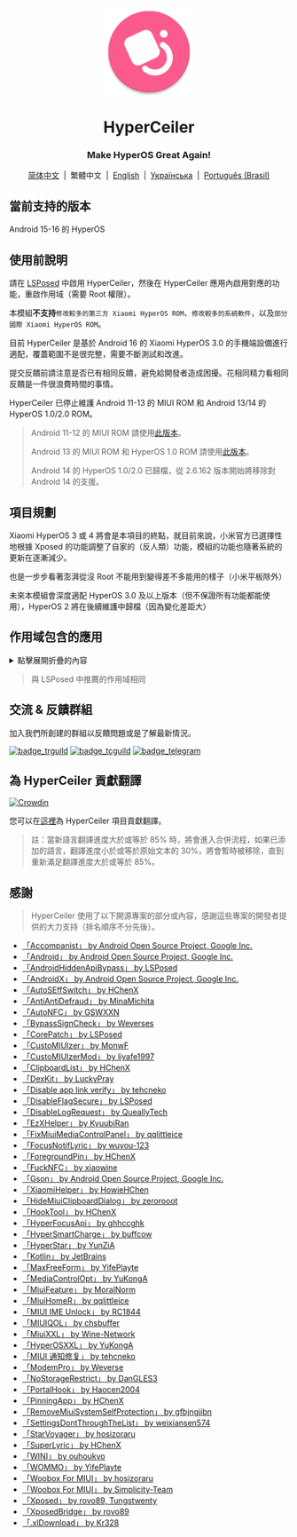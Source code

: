 <div align="center">

<img src="\imgs\icon.webp" width="160" height="160" style="display: block; margin: 0 auto;" alt="icon" />

# HyperCeiler

### Make HyperOS Great Again!

[简体中文](/README.md)&nbsp;&nbsp;|&nbsp;&nbsp;繁體中文&nbsp;&nbsp;|&nbsp;&nbsp;[English](/README_en-US.md)&nbsp;&nbsp;|&nbsp;&nbsp;[Українська](/README_uk_UA.md)&nbsp;&nbsp;|&nbsp;&nbsp;[Português (Brasil)](/README_pt-BR.md)

</div>

## 當前支持的版本

Android 15-16 的 HyperOS

## 使用前說明

請在 [LSPosed](https://github.com/LSPosed/LSPosed/releases) 中啟用 HyperCeiler，然後在 HyperCeiler 應用內啟用對應的功能，重啟作用域（需要 Root 權限）。

本模組<b>不支持</b>`修改較多的第三方 Xiaomi HyperOS ROM`、`修改較多的系統軟件`，以及`部分國際 Xiaomi HyperOS ROM`。

目前 HyperCeiler 是基於 Android 16 的 Xiaomi HyperOS 3.0 的手機端設備進行適配，覆蓋範圍不是很完整，需要不斷測試和改進。

提交反饋前請注意是否已有相同反饋，避免給開發者造成困擾。花相同精力看相同反饋是一件很浪費時間的事情。

HyperCeiler 已停止維護 Android 11-13 的 MIUI ROM 和 Android 13/14 的 HyperOS 1.0/2.0 ROM。

> Android 11-12 的 MIUI ROM 請使用[此版本](https://github.com/ReChronoRain/Cemiuiler/releases/tag/1.3.130)。
>
> Android 13 的 MIUI ROM 和 HyperOS 1.0 ROM 請使用[此版本](https://github.com/Xposed-Modules-Repo/com.sevtinge.hyperceiler/releases/download/3866-2.5.156_20250118/HyperCeiler_2.5.156_20250118_3866_release_miui.apk)。
>
> Android 14 的 HyperOS 1.0/2.0 已歸檔，從 2.6.162 版本開始將移除對 Android 14 的支援。

## 項目規劃

Xiaomi HyperOS 3 或 4 將會是本項目的終點，就目前來說，小米官方已選擇性地根據 Xposed 的功能調整了自家的（反人類）功能，模組的功能也隨著系統的更新在逐漸減少。

也是一步步看著澎湃從沒 Root 不能用到變得差不多能用的樣子（小米平板除外）

未來本模組會深度適配 HyperOS 3.0 及以上版本（但不保證所有功能都能使用），HyperOS 2 將在後續維護中歸檔（因為變化差距大）

## 作用域包含的應用

<details>
    <summary>點擊展開折疊的內容</summary>

| 應用名               | 包名                                 |
|:------------------|:-----------------------------------|
| 系統框架              | system                             |
| 系統 UI             | com.android.systemui               |
| 系統桌面              | com.miui.home                      |
| 系統更新              | com.android.updater                |
| Joyose            | com.xiaomi.joyose                  |
| 小米設定              | com.xiaomi.misettings              |
| 安全服務 (手機管家、平板管家)  | com.miui.securitycenter            |
| 桌布                | com.miui.miwallpaper               |
| 傳送門               | com.miui.contentextension          |
| 彈幕通知              | com.xiaomi.barrage                 |
| 電話                | com.android.incallui               |
| 電話服務              | com.android.phone                  |
| 電量和性能             | com.miui.powerkeeper               |
| 短信                | com.android.mms                    |
| 截屏                | com.miui.screenshot                |
| 日曆                | com.android.calendar               |
| 筆記                | com.miui.notes                     |
| 瀏覽器               | com.android.browser                |
| 鲁班（MTB）           | com.xiaomi.mtb                     |
| 螢幕錄製              | com.miui.screenrecorder            |
| 權限管理服務            | com.lbe.security.miui              |
| 設定                | com.android.settings               |
| 搜狗輸入法小米版          | com.sohu.inputmethod.sogou.xiaomi  |
| 天氣                | com.miui.weather2                  |
| 互聯互通服務            | com.milink.service                 |
| 外部儲存空間            | com.android.externalstorage        |
| 隨顥螢幕與鎖定螢幕編輯       | com.miui.aod                       |
| 檔案管理              | com.android.fileexplorer           |
| 系統服務組件            | com.miui.securityadd               |
| 下載管理              | com.android.providers.downloads.ui |
| 下載管理員             | com.android.providers.downloads    |
| 相簿                | com.miui.gallery                   |
| 小米創作              | com.miui.creation                  |
| 小米互傳              | com.miui.mishare.connectivity      |
| 小米相簿-編輯           | com.miui.mediaeditor               |
| 小米雲服務             | com.miui.cloudservice              |
| 小米智慧卡             | com.miui.tsmclient                 |
| 訊飛輸入法小米版          | com.iflytek.inputmethod.miui       |
| 應用程式檔案管理元件        | com.miui.packageinstaller          |
| 應用商店              | com.xiaomi.market                  |
| 智慧助理              | com.miui.personalassistant         |
| 主題商店（個性主題、桌布與個人化） | com.android.thememanager           |
| 系统安全元件            | com.miui.guardprovider             |
| 相機                | com.android.camera                 |
| 小愛翻譯              | com.xiaomi.aiasst.vision           |
| 掃一掃               | com.xiaomi.scanner                 |
| NFC 服務            | com.android.nfc                    |
| 音質音效              | com.miui.misound                   |
| 備份                | com.miui.backup                    |
| 小米換機              | com.miui.huanji                    |
| MiTrustService    | com.xiaomi.trustservice            |
| HTML 檢視器          | com.android.htmlviewer             |
| 通話管理              | com.android.server.telecom         |
| 萬能遙控              | com.duokan.phone.remotecontroller  |
| Analytics         | com.miui.analytics                 |
| 小米社區              | com.xiaomi.vipaccount              |
| 語音喚醒              | com.miui.voicetrigger              |
| 錄音機               | com.android.soundrecorder          |
| LPA               | com.miui.euicc                     |
| 小米SIM卡啟動服務        | com.xiaomi.simactivate.service     |

</details>

> 與 LSPosed 中推薦的作用域相同

## 交流 & 反饋群組

加入我們所創建的群組以反饋問題或是了解最新情況。

[![badge_trguild]][trguild_url]
[![badge_tcguild]][tcguild_url]
[![badge_telegram]][telegram_url]

## 為 HyperCeiler 貢獻翻譯

[![Crowdin](https://badges.crowdin.net/cemiuiler/localized.svg)](https://crowdin.com/project/cemiuiler)

您可以在[這裡](https://crwd.in/cemiuiler)為 HyperCeiler 項目貢獻翻譯。

> 註：當新語言翻譯進度大於或等於 85% 時，將會進入合併流程，如果已添加的語言，翻譯進度小於或等於原始文本的 30%，將會暫時被移除，直到重新滿足翻譯進度大於或等於 85%。

## 感謝

> HyperCeiler 使用了以下開源專案的部分或內容，感謝這些專案的開發者提供的大力支持（排名順序不分先後）。

- [「Accompanist」 by Android Open Source Project, Google Inc.](https://google.github.io/accompanist)
- [「Android」 by Android Open Source Project, Google Inc.](https://source.android.google.cn/license)
- [「AndroidHiddenApiBypass」 by LSPosed](https://github.com/LSPosed/AndroidHiddenApiBypass)
- [「AndroidX」 by Android Open Source Project, Google Inc.](https://github.com/androidx/androidx)
- [「AutoSEffSwitch」 by HChenX](https://github.com/HChenX/AutoSEffSwitch)
- [「AntiAntiDefraud」 by MinaMichita](https://github.com/MinaMichita/AntiAntiDefraud)
- [「AutoNFC」 by GSWXXN](https://github.com/GSWXXN/AutoNFC)
- [「BypassSignCheck」 by Weverses](https://github.com/Weverses/BypassSignCheck)
- [「CorePatch」 by LSPosed](https://github.com/LSPosed/CorePatch)
- [「CustoMIUIzer」 by MonwF](https://github.com/MonwF/customiuizer)
- [「CustoMIUIzerMod」 by liyafe1997](https://github.com/liyafe1997/CustoMIUIzerMod)
- [「ClipboardList」 by HChenX](https://github.com/HChenX/ClipboardList)
- [「DexKit」 by LuckyPray](https://github.com/LuckyPray/DexKit)
- [「Disable app link verify」 by tehcneko](https://github.com/Xposed-Modules-Repo/io.github.tehcneko.applinkverify)
- [「DisableFlagSecure」 by LSPosed](https://github.com/LSPosed/DisableFlagSecure)
- [「DisableLogRequest」 by QueallyTech](https://github.com/QueallyTech/DisableLogRequest)
- [「EzXHelper」 by KyuubiRan](https://github.com/KyuubiRan/EzXHelper)
- [「FixMiuiMediaControlPanel」 by qqlittleice](https://github.com/qqlittleice/FixMiuiMediaControlPanel)
- [「FocusNotifLyric」 by wuyou-123](https://github.com/wuyou-123/FocusNotifLyric)
- [「ForegroundPin」 by HChenX](https://github.com/HChenX/ForegroundPin)
- [「FuckNFC」 by xiaowine](https://github.com/xiaowine/FuckNFC)
- [「Gson」 by Android Open Source Project, Google Inc.](https://github.com/google/gson)
- [「XiaomiHelper」 by HowieHChen](https://github.com/HowieHChen/XiaomiHelper)
- [「HideMiuiClipboardDialog」 by zerorooot](https://github.com/zerorooot/HideMiuiClipboardDialog)
- [「HookTool」 by HChenX](https://github.com/HChenX/HookTool)
- [「HyperFocusApi」 by ghhccghk](https://github.com/ghhccghk/HyperFocusApi)
- [「HyperSmartCharge」 by buffcow](https://github.com/buffcow/HyperSmartCharge)
- [「HyperStar」 by YunZiA](https://github.com/YunZiA/HyperStar)
- [「Kotlin」 by JetBrains](https://github.com/JetBrains/kotlin)
- [「MaxFreeForm」 by YifePlayte](https://github.com/YifePlayte/MaxFreeForm)
- [「MediaControlOpt」 by YuKongA](https://github.com/YuKongA/MediaControlOpt)
- [「MiuiFeature」 by MoralNorm](https://github.com/moralnorm/miui_feature)
- [「MiuiHomeR」 by qqlittleice](https://github.com/qqlittleice/MiuiHome_R)
- [「MIUI IME Unlock」 by RC1844](https://github.com/RC1844/MIUI_IME_Unlock)
- [「MIUIQOL」 by chsbuffer](https://github.com/chsbuffer/MIUIQOL)
- [「MiuiXXL」 by Wine-Network](https://github.com/Wine-Network/Miui_XXL)
- [「HyperOSXXL」 by YuKongA](https://github.com/YuKongA/HyperOS_XXL)
- [「MIUI 通知修复」 by tehcneko](https://github.com/Xposed-Modules-Repo/io.github.tehcneko.miuinotificationfix)
- [「ModemPro」 by Weverse](https://github.com/Weverses/ModemPro)
- [「NoStorageRestrict」 by DanGLES3](https://github.com/Xposed-Modules-Repo/com.github.dan.nostoragerestrict)
- [「PortalHook」 by Haocen2004](https://github.com/Haocen2004/PortalHook)
- [「PinningApp」 by HChenX](https://github.com/HChenX/PinningApp)
- [「RemoveMiuiSystemSelfProtection」 by gfbjngjibn](https://github.com/gfbjngjibn/RemoveMiuiSystemSelfProtection)
- [「SettingsDontThroughTheList」 by weixiansen574](https://github.com/weixiansen574/settingsdontthroughthelist)
- [「StarVoyager」 by hosizoraru](https://github.com/hosizoraru/StarVoyager)
- [「SuperLyric」 by HChenX](https://github.com/HChenX/SuperLyric)
- [「WINI」 by ouhoukyo](https://github.com/ouhoukyo/WINI)
- [「WOMMO」 by YifePlayte](https://github.com/YifePlayte/WOMMO)
- [「Woobox For MIUI」 by hosizoraru](https://github.com/hosizoraru/WooBoxForMIUI)
- [「Woobox For MIUI」 by Simplicity-Team](https://github.com/Simplicity-Team/WooBoxForMIUI)
- [「Xposed」 by rovo89, Tungstwenty](https://github.com/rovo89/XposedBridge)
- [「XposedBridge」 by rovo89](https://github.com/rovo89/XposedBridge)
- [「.xlDownload」 by Kr328](https://github.com/Kr328/.xlDownload)

[trguild_url]: https://t.me/cemiuiler_release

[badge_trguild]: https://img.shields.io/badge/TG-頻道-4991D3?style=for-the-badge&logo=telegram

[tcguild_url]: https://t.me/cemiuiler_canary

[badge_tcguild]: https://img.shields.io/badge/TGCI-頻道-4991D3?style=for-the-badge&logo=telegram

[telegram_url]: https://t.me/cemiuiler

[badge_telegram]: https://img.shields.io/badge/dynamic/json?style=for-the-badge&color=2CA5E0&label=Telegram&logo=telegram&query=%24.data.totalSubs&url=https%3A%2F%2Fapi.spencerwoo.com%2Fsubstats%2F%3Fsource%3Dtelegram%26queryKey%3Dcemiuiler
